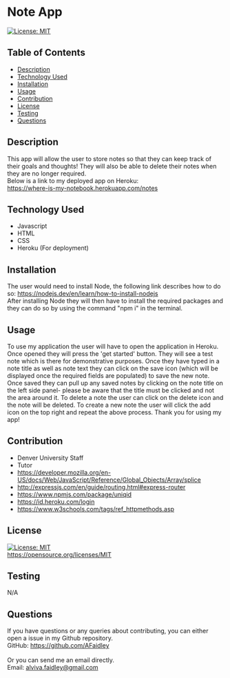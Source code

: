 # Note App
[![License: MIT](https://img.shields.io/badge/License-MIT-yellow.svg)](https://opensource.org/licenses/MIT)
## Table of Contents
* [Description](#description)
* [Technology Used](#technology-used)
* [Installation](#installation)
* [Usage](#usage)
* [Contribution](#contribution)
* [License](#license)
* [Testing](#testing)
* [Questions](#questions)
## Description
This app will allow the user to store notes so that they can keep track of their goals and thoughts! They will also be able to delete their notes when they are no longer required.
<br>
Below is a link to my deployed app on Heroku:
<br>
https://where-is-my-notebook.herokuapp.com/notes

## Technology Used
- Javascript
- HTML
- CSS
- Heroku (For deployment)
## Installation
The user would need to install Node, the following link describes how to do so: https://nodejs.dev/en/learn/how-to-install-nodejs <br> After installing Node they will then have to install the required packages and they can do so by using the command "npm i" in the terminal.
## Usage
To use my application the user will have to open the application in Heroku. Once opened they will press the 'get started' button. They will see a test note which is there for demonstrative purposes. Once they have typed in a note title as well as note text they can click on the save icon (which will be displayed once the required fields are populated) to save the new note. Once saved they can pull up any saved notes by clicking on the note title on the left side panel- please be aware that the title must be clicked and not the area around it. To delete a note the user can click on the delete icon and the note will be deleted. To create a new note the user will click the add icon on the top right and repeat the above process. Thank you for using my app!
## Contribution
- Denver University Staff
- Tutor
- https://developer.mozilla.org/en-US/docs/Web/JavaScript/Reference/Global_Objects/Array/splice
- http://expressjs.com/en/guide/routing.html#express-router
- https://www.npmjs.com/package/uniqid
- https://id.heroku.com/login
- https://www.w3schools.com/tags/ref_httpmethods.asp

## License
[![License: MIT](https://img.shields.io/badge/License-MIT-yellow.svg)](https://opensource.org/licenses/MIT)
<br>
https://opensource.org/licenses/MIT

## Testing
N/A

## Questions
If you have questions or any queries about contributing, you can either open a issue in my Github repository. <br>
GitHub: <https://github.com/AFaidley> <br>
<br>
Or you can send me an email directly. <br>
Email: <alviva.faidley@gmail.com>

